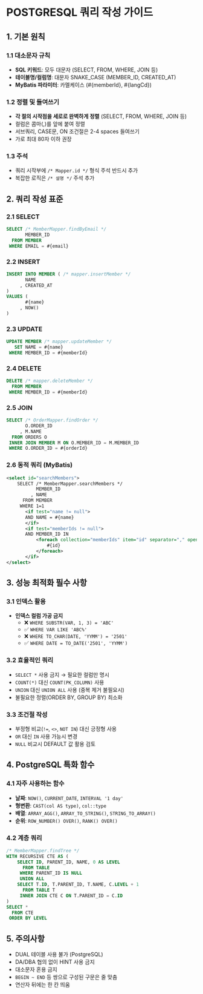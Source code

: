 # POSTGRESQL 쿼리 작성 가이드

## 1. 기본 원칙

### 1.1 대소문자 규칙
- **SQL 키워드**: 모두 대문자 (SELECT, FROM, WHERE, JOIN 등)
- **테이블명/컬럼명**: 대문자 SNAKE_CASE (MEMBER_ID, CREATED_AT)
- **MyBatis 파라미터**: 카멜케이스 (#{memberId}, #{langCd})

### 1.2 정렬 및 들여쓰기
- **각 절의 시작점을 세로로 완벽하게 정렬** (SELECT, FROM, WHERE, JOIN 등)
- 컬럼은 콤마(,)를 앞에 붙여 정렬
- 서브쿼리, CASE문, ON 조건절은 2-4 spaces 들여쓰기
- 가로 최대 80자 이하 권장

### 1.3 주석
- 쿼리 시작부에 `/* Mapper.id */` 형식 주석 반드시 추가
- 복잡한 로직은 `/* 설명 */` 주석 추가

## 2. 쿼리 작성 표준

### 2.1 SELECT
```sql
SELECT /* MemberMapper.findByEmail */
       MEMBER_ID
  FROM MEMBER
 WHERE EMAIL = #{email}
```

### 2.2 INSERT
```sql
INSERT INTO MEMBER ( /* mapper.insertMember */
       NAME
     , CREATED_AT
)
VALUES (
       #{name}
     , NOW()
)
```

### 2.3 UPDATE
```sql
UPDATE MEMBER /* mapper.updateMember */
   SET NAME = #{name}
 WHERE MEMBER_ID = #{memberId}
```

### 2.4 DELETE
```sql
DELETE /* mapper.deleteMember */
  FROM MEMBER
 WHERE MEMBER_ID = #{memberId}
```

### 2.5 JOIN
```sql
SELECT /* OrderMapper.findOrder */
       O.ORDER_ID
     , M.NAME
  FROM ORDERS O
 INNER JOIN MEMBER M ON O.MEMBER_ID = M.MEMBER_ID
 WHERE O.ORDER_ID = #{orderId}
```

### 2.6 동적 쿼리 (MyBatis)
```xml
<select id="searchMembers">
    SELECT /* MemberMapper.searchMembers */
           MEMBER_ID
         , NAME
      FROM MEMBER
     WHERE 1=1
       <if test="name != null">
       AND NAME = #{name}
       </if>
       <if test="memberIds != null">
       AND MEMBER_ID IN
           <foreach collection="memberIds" item="id" separator="," open="(" close=")">
               #{id}
           </foreach>
       </if>
</select>
```

## 3. 성능 최적화 필수 사항

### 3.1 인덱스 활용
- **인덱스 컬럼 가공 금지**
    - ❌ `WHERE SUBSTR(VAR, 1, 3) = 'ABC'`
    - ✅ `WHERE VAR LIKE 'ABC%'`
    - ❌ `WHERE TO_CHAR(DATE, 'YYMM') = '2501'`
    - ✅ `WHERE DATE = TO_DATE('2501', 'YYMM')`

### 3.2 효율적인 쿼리
- `SELECT *` 사용 금지 → 필요한 컬럼만 명시
- `COUNT(*)` 대신 `COUNT(PK_COLUMN)` 사용
- `UNION` 대신 `UNION ALL` 사용 (중복 제거 불필요시)
- 불필요한 정렬(ORDER BY, GROUP BY) 최소화

### 3.3 조건절 작성
- 부정형 비교(`!=`, `<>`, `NOT IN`) 대신 긍정형 사용
- `OR` 대신 `IN` 사용 가능시 변경
- `NULL` 비교시 DEFAULT 값 활용 검토

## 4. PostgreSQL 특화 함수

### 4.1 자주 사용하는 함수
- **날짜**: `NOW()`, `CURRENT_DATE`, `INTERVAL '1 day'`
- **형변환**: `CAST(col AS type)`, `col::type`
- **배열**: `ARRAY_AGG()`, `ARRAY_TO_STRING()`, `STRING_TO_ARRAY()`
- **순위**: `ROW_NUMBER() OVER()`, `RANK() OVER()`

### 4.2 계층 쿼리
```sql
/* MemberMapper.findTree */
WITH RECURSIVE CTE AS (
    SELECT ID, PARENT_ID, NAME, 0 AS LEVEL
      FROM TABLE
     WHERE PARENT_ID IS NULL
     UNION ALL
    SELECT T.ID, T.PARENT_ID, T.NAME, C.LEVEL + 1
      FROM TABLE T
     INNER JOIN CTE C ON T.PARENT_ID = C.ID
)
SELECT * 
  FROM CTE 
 ORDER BY LEVEL
```

## 5. 주의사항

- DUAL 테이블 사용 불가 (PostgreSQL)
- DA/DBA 협의 없이 HINT 사용 금지
- 대소문자 혼용 금지
- `BEGIN ~ END` 등 쌍으로 구성된 구문은 줄 맞춤
- 연산자 뒤에는 한 칸 띄움
